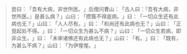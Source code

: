 > 尝曰：​「吾有大病，非世所医。​」后僧问曹山：​「古人曰：『吾有大病，非世所医。』是甚么病？​」山曰：​「攒簇不得底病。​」曰：​「一切众生还有此病也无？​」山曰：​「人人尽有。​」曰：​「和尚还有此病也无？​」山曰：​「正覓起处不得。​」曰：​「一切众生为甚么不病？​」山曰：​「一切众生若病，即非众生。​」曰：​「未审诸佛还有此病也无？​」山曰：​「有。​」曰：​「既有，为甚么不病？​」山曰：​「为伊惺惺。​」


